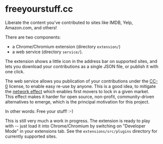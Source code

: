 # freeyourstuff.cc

Liberate the content you've contributed to sites like IMDB, Yelp, Amazon.com, and others!

There are two components:

- a Chrome/Chromium extension (directory `extension/`)
- a web service (directory `service/`).

The extension shows a little icon in the address bar on supported sites, and lets you download your contributions as a single JSON file, or publish it with one click.

The web service allows you publication of your contributions under the [CC-0](https://creativecommons.org/publicdomain/zero/1.0/) license, to enable easy re-use by anyone. This is a good idea, to mitigate the [network effect](https://en.wikipedia.org/wiki/Network_effect) which enables first movers to lock in a given market. This effect makes it harder for open source, non-profit, community-driven alternatives to emerge, which is the principal motivation for this project.

In other words: Free your stuff! :-)

This is still very much a work in progress. The extension is ready to play with -- just load it into Chrome/Chromium by switching on "Developer Mode" in your extensions tab. See the `extensions/src/plugins` directory for currently supported sites.
